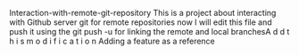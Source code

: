 Interaction-with-remote-git-repository
This is a project about interacting with Github server git for remote repositories
now I will edit this file and push it using the git push -u for linking the remote and local branchesA d d   t h i s   m o d i f i c a t i o n Adding a feature as a reference  
 